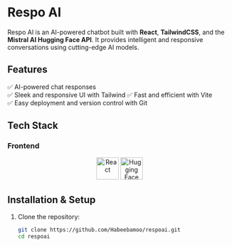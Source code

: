 # **Respo AI**  
Respo AI is an AI-powered chatbot built with **React**, **TailwindCSS**, and the **Mistral AI Hugging Face API**. It provides intelligent and responsive conversations using cutting-edge AI models.  

## **Features**  
✅ AI-powered chat responses  
✅ Sleek and responsive UI with Tailwind
✅ Fast and efficient with Vite  
✅ Easy deployment and version control with Git  

## **Tech Stack**  

### **Frontend**  
<p align="center">
  <img src="https://upload.wikimedia.org/wikipedia/commons/a/a7/React-icon.svg" alt="React" width="50"/>
  <img src="https://huggingface.co/front/assets/huggingface_logo-noborder.svg" alt="Hugging Face" width="50"/>
</p>  

## **Installation & Setup**  

1. Clone the repository:  
   ```sh
   git clone https://github.com/Habeebamoo/respoai.git
   cd respoai
